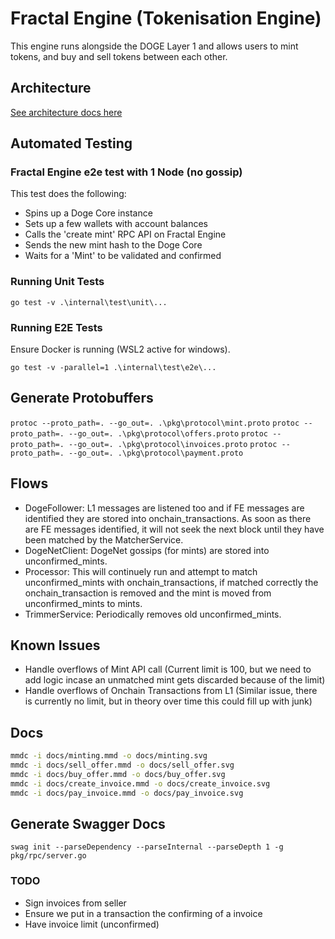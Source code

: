 # Fractal Engine (Tokenisation Engine)
This engine runs alongside the DOGE Layer 1 and allows users to mint tokens, and buy and sell tokens between each other.

## Architecture
[See architecture docs here](ARCHITECTURE.md)

## Automated Testing

### Fractal Engine e2e test with 1 Node (no gossip)
This test does the following: 
- Spins up a Doge Core instance
- Sets up a few wallets with account balances
- Calls the 'create mint' RPC API on Fractal Engine
- Sends the new mint hash to the Doge Core
- Waits for a 'Mint' to be validated and confirmed

### Running Unit Tests
`go test -v .\internal\test\unit\...`

### Running E2E Tests
Ensure Docker is running (WSL2 active for windows).

`go test -v -parallel=1 .\internal\test\e2e\...`

## Generate Protobuffers

`protoc --proto_path=. --go_out=. .\pkg\protocol\mint.proto`
`protoc --proto_path=. --go_out=. .\pkg\protocol\offers.proto`
`protoc --proto_path=. --go_out=. .\pkg\protocol\invoices.proto`
`protoc --proto_path=. --go_out=. .\pkg\protocol\payment.proto`

## Flows

- DogeFollower: L1 messages are listened too and if FE messages are identified they are stored into onchain_transactions. As soon as there are FE messages identified, it will not seek the next block until they have been matched by the MatcherService.
- DogeNetClient: DogeNet gossips (for mints) are stored into unconfirmed_mints.
- Processor: This will continuely run and attempt to match unconfirmed_mints with onchain_transactions, if matched correctly the onchain_transaction is removed and the mint is moved from unconfirmed_mints to mints.
- TrimmerService: Periodically removes old unconfirmed_mints.


## Known Issues

- Handle overflows of Mint API call (Current limit is 100, but we need to add logic incase an unmatched mint gets discarded because of the limit)
- Handle overflows of Onchain Transactions from L1 (Similar issue, there is currently no limit, but in theory over time this could fill up with junk)

## Docs

```sh
mmdc -i docs/minting.mmd -o docs/minting.svg
mmdc -i docs/sell_offer.mmd -o docs/sell_offer.svg
mmdc -i docs/buy_offer.mmd -o docs/buy_offer.svg
mmdc -i docs/create_invoice.mmd -o docs/create_invoice.svg
mmdc -i docs/pay_invoice.mmd -o docs/pay_invoice.svg
```

## Generate Swagger Docs
`swag init --parseDependency --parseInternal --parseDepth 1 -g pkg/rpc/server.go`

### TODO 

- Sign invoices from seller
- Ensure we put in a transaction the confirming of a invoice
- Have invoice limit (unconfirmed)
